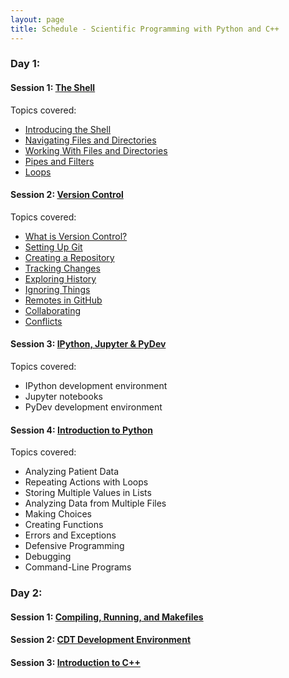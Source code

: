 ```yaml
---
layout: page
title: Schedule - Scientific Programming with Python and C++
---
```


### Day 1: 

#### Session 1: [The Shell](http://swcarpentry.github.io/shell-novice)

Topics covered:

* [Introducing the Shell](http://swcarpentry.github.io/shell-novice/01-intro/)
* [Navigating Files and Directories](http://swcarpentry.github.io/shell-novice/02-filedir/)
* [Working With Files and Directories](http://swcarpentry.github.io/shell-novice/03-create/)
* [Pipes and Filters](http://swcarpentry.github.io/shell-novice/04-pipefilter/)
* [Loops](http://swcarpentry.github.io/shell-novice/05-loop/)

#### Session 2: [Version Control](http://swcarpentry.github.io/git-novice)

Topics covered:

* [What is Version Control?](http://swcarpentry.github.io/git-novice/01-basics/)
* [Setting Up Git](http://swcarpentry.github.io/git-novice/02-setup/)
* [Creating a Repository](http://swcarpentry.github.io/git-novice/03-create/)
* [Tracking Changes](http://swcarpentry.github.io/git-novice/04-changes/)
* [Exploring History](http://swcarpentry.github.io/git-novice/05-history/)
* [Ignoring Things](http://swcarpentry.github.io/git-novice/06-ignore/)
* [Remotes in GitHub](http://swcarpentry.github.io/git-novice/07-github/)
* [Collaborating](http://swcarpentry.github.io/git-novice/08-collab/)
* [Conflicts](http://swcarpentry.github.io/git-novice/09-conflict/)

#### Session 3: [IPython, Jupyter & PyDev]()

Topics covered:

* IPython development environment
* Jupyter notebooks
* PyDev development environment

#### Session 4: [Introduction to Python]()

Topics covered:

* Analyzing Patient Data
* Repeating Actions with Loops
*	Storing Multiple Values in Lists
*	Analyzing Data from Multiple Files
*	Making Choices
*	Creating Functions
*	Errors and Exceptions
*	Defensive Programming
*	Debugging
*	Command-Line Programs

### Day 2:

#### Session 1: [Compiling, Running, and Makefiles]()

#### Session 2: [CDT Development Environment]()

#### Session 3: [Introduction to C++]()
